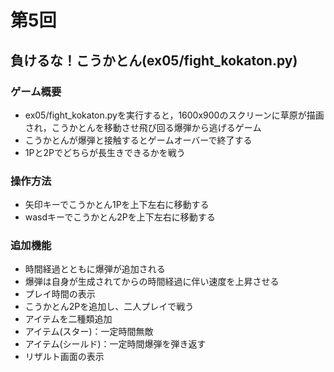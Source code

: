 # 第5回
## 負けるな！こうかとん(ex05/fight_kokaton.py)
### ゲーム概要
- ex05/fight_kokaton.pyを実行すると，1600x900のスクリーンに草原が描画され，こうかとんを移動させ飛び回る爆弾から逃げるゲーム
- こうかとんが爆弾と接触するとゲームオーバーで終了する
- 1Pと2Pでどちらが長生きできるかを戦う
### 操作方法
- 矢印キーでこうかとん1Pを上下左右に移動する
- wasdキーでこうかとん2Pを上下左右に移動する
### 追加機能
- 時間経過とともに爆弾が追加される
- 爆弾は自身が生成されてからの時間経過に伴い速度を上昇させる
- プレイ時間の表示
- こうかとん2Pを追加し、二人プレイで戦う
- アイテムを二種類追加
-   アイテム(スター)：一定時間無敵
-   アイテム(シールド)：一定時間爆弾を弾き返す
- リザルト画面の表示